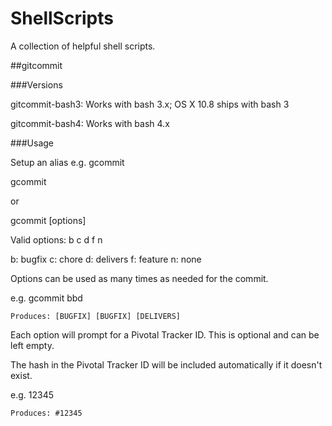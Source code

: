 ShellScripts
============

A collection of helpful shell scripts. 


##gitcommit

###Versions

gitcommit-bash3: Works with bash 3.x; OS X 10.8 ships with bash 3

gitcommit-bash4: Works with bash 4.x

###Usage

Setup an alias e.g. gcommit

gcommit 

or

gcommit [options]

Valid options: b c d f n 

b: bugfix
c: chore
d: delivers
f: feature
n: none

Options can be used as many times as needed for the commit.

e.g. gcommit bbd 
	
	Produces: [BUGFIX] [BUGFIX] [DELIVERS]

Each option will prompt for a Pivotal Tracker ID. This is optional and can be left empty.

The hash in the Pivotal Tracker ID will be included automatically if it doesn't exist.

e.g. 12345

	Produces: #12345